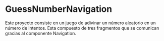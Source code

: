 # GuessNumberNavigation
Este proyecto consiste en un juego de adivinar un número aleatorio en un número de intentos.
Esta compuesto de tres fragmentos que se comunican gracias al componente Navigation.
